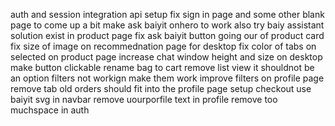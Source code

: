 auth and session integration
api setup
fix sign in page and some other blank page to come up a bit
make ask baiyit onhero to work also try baiy assistant solution exist in product page
fix ask baiyit button going our of product card
fix size of image on recommednation page for desktop
fix color of tabs on selected on product page
increase chat window height and size on desktop
make button clickable
rename bag to cart
remove list view it shouldnot be an option
filters not workign make them work
improve filters
on profile page remove tab
old orders should fit into the profile page
setup checkout
use baiyit svg in navbar
remove uourporfile text in profile
remove too muchspace in auth
